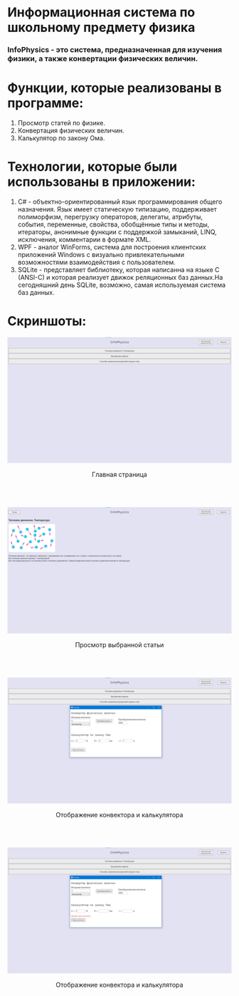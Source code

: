 # Информационная система по школьному предмету физика
### InfoPhysics - это система, предназначенная для изучения физики, а также конвертации физических величин.

# Функции, которые реализованы в программе:
1. Просмотр статей по физике.
2. Конвертация физических величин.
3. Калькулятор по закону Ома.

# Технологии, которые были использованы в приложении:
1. C# - объектно-ориентированный язык программирования общего назначения. Язык имеет статическую типизацию, поддерживает полиморфизм, перегрузку операторов, делегаты, атрибуты, события, переменные, свойства, обобщённые типы и методы, итераторы, анонимные функции с поддержкой замыканий, LINQ, исключения, комментарии в формате XML.
2. WPF - аналог WinForms, система для построения клиентских приложений Windows с визуально привлекательными возможностями взаимодействия с пользователем.
3. SQLite - представляет библиотеку, которая написанна на языке C (ANSI-C) и которая реализует движок реляционных баз данных.На сегодняшний день SQLite, возможно, самая используемая система баз данных.

# Скриншоты:
![Главная страница](https://github.com/axxcel/InfoPhysics/blob/main/Screens/1.jpg?raw=true)
<div align="center">Главная страница</div>
</br> </br> </br>

![Просмотр выбранной статьи](https://github.com/axxcel/InfoPhysics/blob/main/Screens/2.jpg?raw=true)
<div align="center">Просмотр выбранной статьи</div>
</br> </br> </br>

![Отображение конвектора и калькулятора](https://github.com/axxcel/InfoPhysics/blob/main/Screens/3.jpg?raw=true)
<div align="center">Отображение конвектора и калькулятора</div>
</br> </br> </br>

![Отображение конвектора и калькулятора](https://github.com/axxcel/InfoPhysics/blob/main/Screens/4.jpg?raw=true)
<div align="center">Отображение конвектора и калькулятора</div>
